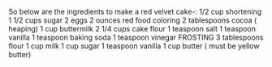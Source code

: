 So below are the ingredients to make a red velvet cake-:
1/2 cup shortening
1 1/2 cups sugar
2 eggs
2 ounces red food coloring
2 tablespoons cocoa ( heaping)
1 cup buttermilk
2 1/4 cups cake flour
1 teaspoon salt
1 teaspoon vanilla
1 teaspoon baking soda
1 teaspoon vinegar
FROSTING
3 tablespoons flour
1 cup milk
1 cup sugar
1 teaspoon vanilla
1 cup butter ( must be yellow butter)